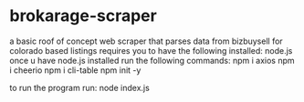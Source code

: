 # brokarage-scraper
a basic roof of concept web scraper that parses data from bizbuysell for colorado based listings
 requires you to have the following installed:
 node.js
 once u have node.js installed run the following commands: 
 npm i axios
 npm i cheerio
 npm i cli-table
 npm init -y
 
 to run the program run:
 node index.js
